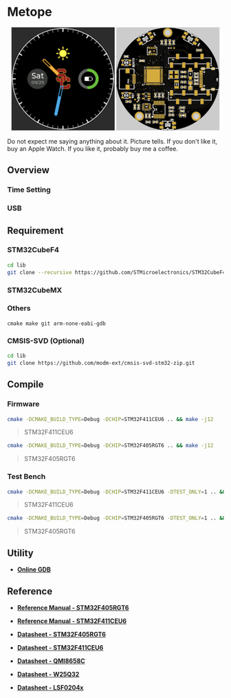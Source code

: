 # Metope



<p align="center"> <img src="doc/asset/rdme_clk_panel.png" alt="rdme_clk_panel" width="240" height="240;" />  <img src="doc/asset/rdme_pcb_2d.png" alt="rdme_pcb_2d" width="240" height="240;" /> </p>



Do not expect me saying anything about it. Picture tells. If you don't like it, buy an Apple Watch. If you like it, probably buy me a coffee.



## Overview

### Time Setting

### USB



## Requirement

### STM32CubeF4

```bash
cd lib
git clone --recursive https://github.com/STMicroelectronics/STM32CubeF4.git
```



### STM32CubeMX





### Others

```
cmake make git arm-none-eabi-gdb
```





### CMSIS-SVD (Optional)

```bash
cd lib
git clone https://github.com/modm-ext/cmsis-svd-stm32-zip.git
```







## Compile



### Firmware

```bash
cmake -DCMAKE_BUILD_TYPE=Debug -DCHIP=STM32F411CEU6 .. && make -j12
```

>STM32F411CEU6



```bash
cmake -DCMAKE_BUILD_TYPE=Debug -DCHIP=STM32F405RGT6 .. && make -j12
```

> STM32F405RGT6





### Test Bench

```bash
cmake -DCMAKE_BUILD_TYPE=Debug -DCHIP=STM32F411CEU6 -DTEST_ONLY=1 .. && make -j12
```

> STM32F411CEU6



```bash
cmake -DCMAKE_BUILD_TYPE=Debug -DCHIP=STM32F405RGT6 -DTEST_ONLY=1 .. && make -j12
```

> STM32F405RGT6









## Utility

- [**Online GDB**](https://www.onlinegdb.com/)





## Reference

- [**Reference Manual - STM32F405RGT6**](https://www.st.com/resource/en/reference_manual/dm00031020-stm32f405-415-stm32f407-417-stm32f427-437-and-stm32f429-439-advanced-arm-based-32-bit-mcus-stmicroelectronics.pdf)
- [**Reference Manual - STM32F411CEU6**](https://www.st.com/resource/en/reference_manual/rm0383-stm32f411xce-advanced-armbased-32bit-mcus-stmicroelectronics.pdf)
- [**Datasheet - STM32F405RGT6**](https://www.st.com/resource/en/datasheet/stm32f405rg.pdf)
- [**Datasheet - STM32F411CEU6**](https://www.st.com/resource/en/datasheet/stm32f411ce.pdf)
- [**Datasheet - QMI8658C**](https://qstcorp.com/upload/pdf/202202/QMI8658C%20datasheet%20rev%200.9.pdf)
- [**Datasheet - W25Q32**](https://mm.digikey.com/Volume0/opasdata/d220001/medias/docus/5059/W25Q32JV_RevI_5-4-21.pdf)

- [**Datasheet - LSF0204x**](https://www.ti.com/lit/ds/symlink/lsf0204d.pdf?ts=1733701959935)
